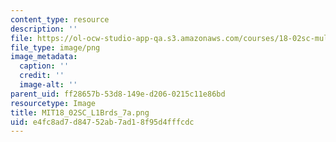```yaml
---
content_type: resource
description: ''
file: https://ol-ocw-studio-app-qa.s3.amazonaws.com/courses/18-02sc-multivariable-calculus-fall-2010/e4fc8ad7d84752ab7ad18f95d4fffcdc_MIT18_02SC_L1Brds_7a.png
file_type: image/png
image_metadata:
  caption: ''
  credit: ''
  image-alt: ''
parent_uid: ff28657b-53d8-149e-d206-0215c11e86bd
resourcetype: Image
title: MIT18_02SC_L1Brds_7a.png
uid: e4fc8ad7-d847-52ab-7ad1-8f95d4fffcdc
---
```

